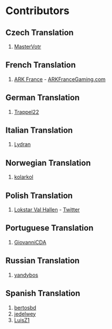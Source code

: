 # Contributors

## Czech Translation
1) [MasterVotr](https://github.com/MasterVotr)

## French Translation
1) [ARK France](https://github.com/arkfrance) - [ARKFranceGaming.com](http://arkfrancegaming.com)

## German Translation
1) [Trappel22](https://github.com/Trappel22)

## Italian Translation
1) [Lydran](https://github.com/Lydran)

## Norwegian Translation
1) [kolarkol](https://github.com/kolarkol)

## Polish Translation
1) [Lokstar Val Hallen](https://github.com/LokstarValHallen) - [Twitter](https://twitter.com/LokstarVHallen)

## Portuguese Translation
1) [GiovanniCDA](https://github.com/GiovanniCDA)

## Russian Translation
1) [yandybos](https://github.com/yandybos)

## Spanish Translation
1) [bertosbd](https://github.com/bertosbd)
2) [jedelwey](https://github.com/jedelwey)
3) [LuisZ1](https://github.com/LuisZ1)

